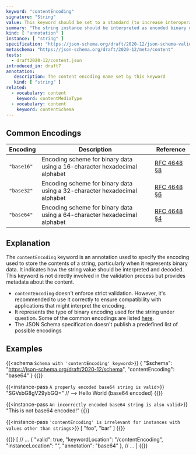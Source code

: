 ```yaml
---
keyword: "contentEncoding"
signature: "String"
value: This keyword should be set to a standard (to increase interoperability) encoding name such as those defined in [RFC4648](https://www.rfc-editor.org/info/rfc4686)
summary: "The string instance should be interpreted as encoded binary data and decoded using the encoding named by this property."
kind: [ "annotation" ]
instance: [ "string" ]
specification: "https://json-schema.org/draft/2020-12/json-schema-validation.html#section-8.3"
metaschema: "https://json-schema.org/draft/2020-12/meta/content"
tests:
  - draft2020-12/content.json
introduced_in: draft7
annotation:
   description: The content encoding name set by this keyword
   kind: [ "string" ]
related:
  - vocabulary: content
    keyword: contentMediaType
  - vocabulary: content
    keyword: contentSchema
---
```


## Common Encodings

| Encoding   | Description                                                                                     | Reference |
|------------|-------------------------------------------------------------------------------------------------|-----------|
| `"base16"` | Encoding scheme for binary data using a 16-character hexadecimal alphabet                       | [RFC 4648 §8](https://datatracker.ietf.org/doc/html/rfc4648#section-8) |
| `"base32"` | Encoding scheme for binary data using a 32-character hexadecimal alphabet                                   | [RFC 4648 §6](https://datatracker.ietf.org/doc/html/rfc4648#section-6) |
| `"base64"` | Encoding scheme for binary data using a 64-character hexadecimal alphabet | [RFC 4648 §4](https://datatracker.ietf.org/doc/html/rfc4648#section-4) |


## Explanation

The `contentEncoding` keyword is an annotation used to specify the encoding used to store the contents of a string, particularly when it represents binary data. It indicates how the string value should be interpreted and decoded. This keyword is not directly involved in the validation process but provides metadata about the content.

* `contentEncoding` doesn't enforce strict validation. However, it's recommended to use it correctly to ensure compatibility with applications that might interpret the encoding.
* It represents the type of binary encoding used for the string under question. Some of the common encodings are listed [here](#common-encodings).
* The JSON Schema specification doesn't publish a predefined list of possible encodings

## Examples

{{<schema `Schema with 'contentEncoding' keyword`>}}
{
  "$schema": "https://json-schema.org/draft/2020-12/schema",
  "contentEncoding": "base64"
}
{{</schema>}}

{{<instance-pass `A properly encoded base64 string is valid`>}}
"SGVsbG8gV29ybGQ="    // --> Hello World (base64 encoded)
{{</instance-pass>}}

{{<instance-pass `An incorrectly encoded base64 string is also valid`>}}
"This is not base64 encoded!"
{{</instance-pass>}}

{{<instance-pass `'contentEncoding' is irrelevant for instances with values other than strings`>}}
[ "foo", "bar" ]
{{</instance-pass>}}

{{<instance-annotation>}}
[
  // ...
  {
    "valid": true,
    "keywordLocation": "/contentEncoding",
    "instanceLocation": "",
    "annotation": "base64"
  },
  // ...
]
{{</instance-annotation>}}
